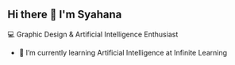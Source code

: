 ## Hi there 👋 I'm Syahana
💻 Graphic Design & Artificial Intelligence Enthusiast

- 🌱 I’m currently learning Artificial Intelligence at Infinite Learning
